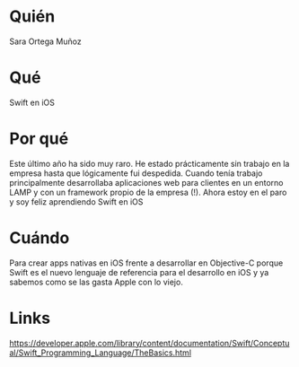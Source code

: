 # Quién
Sara Ortega Muñoz

# Qué
Swift en iOS

# Por qué
Este último año ha sido muy raro. He estado prácticamente sin trabajo en la empresa hasta que lógicamente fui despedida. Cuando tenía trabajo principalmente desarrollaba aplicaciones web para clientes en un entorno LAMP y con un framework propio de la empresa (!). Ahora estoy en el paro y soy feliz aprendiendo Swift en iOS 

# Cuándo
Para crear apps nativas en iOS frente a desarrollar en Objective-C porque Swift es el nuevo lenguaje de referencia para el desarrollo en iOS y ya sabemos como se las gasta Apple con lo viejo.

# Links
https://developer.apple.com/library/content/documentation/Swift/Conceptual/Swift_Programming_Language/TheBasics.html

